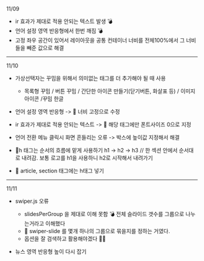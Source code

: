 11/09

-   ir 효과가 제대로 적용 안되는 텍스트 발생 💣
-   언어 설정 영역 반응형에서 한번 깨짐 💣
-   고정 좌우 공간이 있어서 레이아웃을 공통 컨테이너 너비를 전체100%에서 그 너비들을 빼준 값으로 해결

---

11/10

-   가상선택자는 꾸밈을 위해서 의미없는 태그를 더 추가해야 될 때 사용

    -   목록형 꾸밈 / 버튼 꾸밈 / 간단한 아이콘 만들기(닫기버튼, 화살표 등) / 이미지 아이콘 /꾸밈 한글

-   언어 설정 영역 반응형 -> 🔨 너비 고정으로 수정
-   ir 효과가 제대로 적용 안되는 텍스트 -> 🔨 해당 태그에만 폰트사이즈 0으로 지정
-   언어 전환 메뉴 클릭시 화면 흔들리는 오류 -> 박스에 높이값 지정해서 해결
-   🎯h 태그는 순서의 흐름에 맡게 사용하기 h1 -> h2 -> h3 // 한 섹션 안에서 순서대로 내려감. 보통 로고를 h1을 사용하니 h2로 시작해서 내려가기
-   🎯 article, section 태그에는 h태그 넣기

---

11/11

-   swiper.js 오류

    -   slidesPerGroup 을 제대로 이해 못함 💣 전체 슬라이드 갯수를 그룹으로 나누는거라고 이해했다
    -   🔨 swiper-slide 를 몇개 하나의 그룹으로 묶을지를 정하는 거였다.
    -   옵션을 잘 검색하고 활용해야겠다 🤦‍♀️

-   뉴스 영역 반응형 높이 다시 잡기
